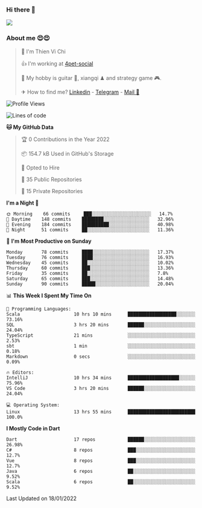 ### Hi there 👋
![](https://media1.tenor.com/images/9aa4aee77151757a310fcdb4b8fd2a0a/tenor.gif?itemid=12671405)

### About me 😍😍

> 🙎 I'm Thien Vi Chi
> 
> 👍 I'm working at [4pet-social](https://github.com/4pet-social)
>
> 🥞 My hobby is guitar 🎸, xiangqi ♟ and strategy game 🎮.
> 
> ✈ How to find me? [Linkedin](https://www.linkedin.com/in/tvc12/) - [Telegram](https://t.me/yeutham212) - [Mail 📧](mailto:meomeocf98@gmail.com)
> 

<!--START_SECTION:waka-->
![Profile Views](http://img.shields.io/badge/Profile%20Views-3-blue)

![Lines of code](https://img.shields.io/badge/From%20Hello%20World%20I%27ve%20Written-568%20Thousand%20lines%20of%20code-blue)

**🐱 My GitHub Data** 

> 🏆 0 Contributions in the Year 2022
 > 
> 📦 154.7 kB Used in GitHub's Storage 
 > 
> 💼 Opted to Hire
 > 
> 📜 35 Public Repositories 
 > 
> 🔑 15 Private Repositories  
 > 
**I'm a Night 🦉** 

```text
🌞 Morning    66 commits     ███░░░░░░░░░░░░░░░░░░░░░░   14.7% 
🌆 Daytime    148 commits    ████████░░░░░░░░░░░░░░░░░   32.96% 
🌃 Evening    184 commits    ██████████░░░░░░░░░░░░░░░   40.98% 
🌙 Night      51 commits     ██░░░░░░░░░░░░░░░░░░░░░░░   11.36%

```
📅 **I'm Most Productive on Sunday** 

```text
Monday       78 commits     ████░░░░░░░░░░░░░░░░░░░░░   17.37% 
Tuesday      76 commits     ████░░░░░░░░░░░░░░░░░░░░░   16.93% 
Wednesday    45 commits     ██░░░░░░░░░░░░░░░░░░░░░░░   10.02% 
Thursday     60 commits     ███░░░░░░░░░░░░░░░░░░░░░░   13.36% 
Friday       35 commits     ██░░░░░░░░░░░░░░░░░░░░░░░   7.8% 
Saturday     65 commits     ███░░░░░░░░░░░░░░░░░░░░░░   14.48% 
Sunday       90 commits     █████░░░░░░░░░░░░░░░░░░░░   20.04%

```


📊 **This Week I Spent My Time On** 

```text
💬 Programming Languages: 
Scala                    10 hrs 10 mins      ██████████████████░░░░░░░   73.16% 
SQL                      3 hrs 20 mins       ██████░░░░░░░░░░░░░░░░░░░   24.04% 
TypeScript               21 mins             ░░░░░░░░░░░░░░░░░░░░░░░░░   2.53% 
sbt                      1 min               ░░░░░░░░░░░░░░░░░░░░░░░░░   0.18% 
Markdown                 0 secs              ░░░░░░░░░░░░░░░░░░░░░░░░░   0.09%

🔥 Editors: 
IntelliJ                 10 hrs 34 mins      ███████████████████░░░░░░   75.96% 
VS Code                  3 hrs 20 mins       ██████░░░░░░░░░░░░░░░░░░░   24.04%

💻 Operating System: 
Linux                    13 hrs 55 mins      █████████████████████████   100.0%

```

**I Mostly Code in Dart** 

```text
Dart                     17 repos            ██████░░░░░░░░░░░░░░░░░░░   26.98% 
C#                       8 repos             ███░░░░░░░░░░░░░░░░░░░░░░   12.7% 
Vue                      8 repos             ███░░░░░░░░░░░░░░░░░░░░░░   12.7% 
Java                     6 repos             ██░░░░░░░░░░░░░░░░░░░░░░░   9.52% 
Scala                    6 repos             ██░░░░░░░░░░░░░░░░░░░░░░░   9.52%

```



 Last Updated on 18/01/2022
<!--END_SECTION:waka-->